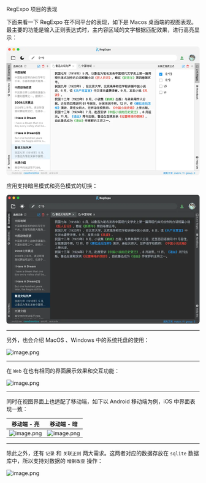 RegExpo 项目的表现

下面来看一下 RegExpo 在不同平台的表现，如下是 Macos 桌面端的视图表现。最主要的功能是输入正则表达式时，主内容区域的文字根据匹配效果，进行高亮显示：

![](./doc/screens/pic1.webp)

应用支持暗黑模式和亮色模式的切换：

![](./doc/screens/pic3.webp)

---

另外，也会介绍 MacOS 、Windows 中的系统托盘的使用：


![image.png](https://p3-juejin.byteimg.com/tos-cn-i-k3u1fbpfcp/3f207aaf028f4771bc9b9e0a125776e1~tplv-k3u1fbpfcp-watermark.image?)

---

在 `Web` 在也有相同的界面展示效果和交互功能：


![image.png](https://p6-juejin.byteimg.com/tos-cn-i-k3u1fbpfcp/c51920aaa8bc4f96981d45b158f7caf6~tplv-k3u1fbpfcp-watermark.image?)

---

同时在视图界面上也适配了移动端，如下以 Android 移动端为例，iOS 中界面表现一致：

| 移动端 - 亮  | 移动端 - 暗 |
| --- | --- |
| ![image.png](https://p9-juejin.byteimg.com/tos-cn-i-k3u1fbpfcp/68842e4d1954433a8be3f470457bc4c4~tplv-k3u1fbpfcp-watermark.image?) | ![image.png](https://p9-juejin.byteimg.com/tos-cn-i-k3u1fbpfcp/a37f658d68ea4a45b9b2cfad8147297f~tplv-k3u1fbpfcp-watermark.image?) |

----

除此之外，还有 `记录` 和  `关联正则` 两大需求。这两者对应的数据存放在 `sqlite` 数据库中，所以支持对数据的 `增删改查` 操作：

![image.png](https://p1-juejin.byteimg.com/tos-cn-i-k3u1fbpfcp/7f2979946f6341d9908cb208f5aed174~tplv-k3u1fbpfcp-watermark.image?)

